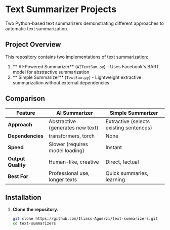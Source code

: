#  Text Summarizer Projects

Two Python-based text summarizers demonstrating different approaches to automatic text summarization.

##  Project Overview

This repository contains two implementations of text summarization:

1. ** AI-Powered Summarizer** (`AITextSum.py`) - Uses Facebook's BART model for abstractive summarization
2. ** Simple Summarizer** (`TextSum.py`) - Lightweight extractive summarization without external dependencies

## Comparison

| Feature | AI Summarizer | Simple Summarizer |
|---------|---------------|------------------|
| **Approach** | Abstractive (generates new text) | Extractive (selects existing sentences) |
| **Dependencies** | transformers, torch | None |
| **Speed** | Slower (requires model loading) | Instant |
| **Output Quality** | Human-like, creative | Direct, factual |
| **Best For** | Professional use, longer texts | Quick summaries, learning |

##  Installation

1. **Clone the repository**:
   ```bash
   git clone https://github.com/Iliass-Aguerzi/text-summarizers.git
   cd text-summarizers

